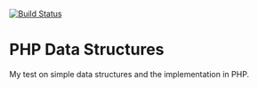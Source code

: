 [![Build Status](https://travis-ci.org/dirkolbrich/php-datastructures.svg?branch=master)](https://travis-ci.org/dirkolbrich/php-datastructures)

# PHP Data Structures

My test on simple data structures and the implementation in PHP.